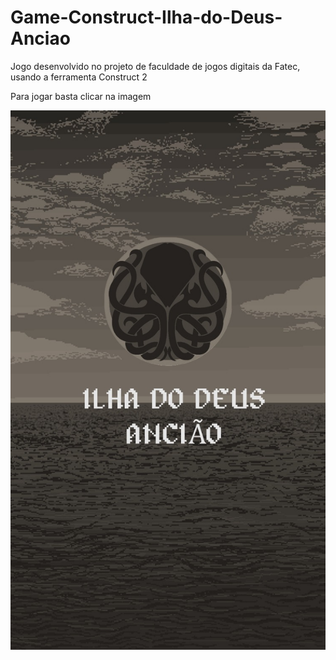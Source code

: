 # Game-Construct-Ilha-do-Deus-Anciao
Jogo desenvolvido no projeto de faculdade de jogos digitais da Fatec, usando a ferramenta Construct 2
<p> Para jogar basta clicar na imagem </p>
  <img src="Logo_game.jfif" alt="Logo">
